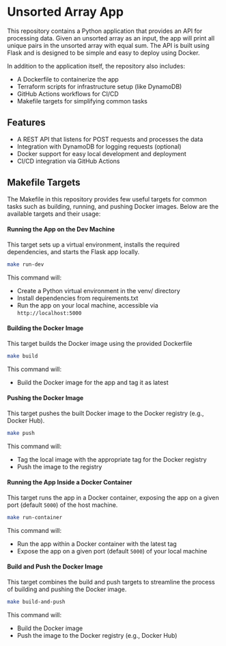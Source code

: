 # Unsorted Array App
This repository contains a Python application that provides an API for processing data.
Given an unsorted array as an input, the app will print all unique pairs in the unsorted array with equal sum.
The API is built using Flask and is designed to be simple and easy to deploy using Docker.

In addition to the application itself, the repository also includes:

- A Dockerfile to containerize the app
- Terraform scripts for infrastructure setup (like DynamoDB)
- GitHub Actions workflows for CI/CD
- Makefile targets for simplifying common tasks


## Features
- A REST API that listens for POST requests and processes the data
- Integration with DynamoDB for logging requests (optional)
- Docker support for easy local development and deployment
- CI/CD integration via GitHub Actions


## Makefile Targets
The Makefile in this repository provides few useful targets for common tasks such as building, running, and pushing Docker images. Below are the available targets and their usage:


#### Running the App on the Dev Machine

This target sets up a virtual environment, installs the required dependencies, and starts the Flask app locally.

```bash
make run-dev
```

This command will:
- Create a Python virtual environment in the venv/ directory
- Install dependencies from requirements.txt
- Run the app on your local machine, accessible via `http://localhost:5000`


#### Building the Docker Image

This target builds the Docker image using the provided Dockerfile

```bash
make build
```

This command will:
- Build the Docker image for the app and tag it as latest


#### Pushing the Docker Image

This target pushes the built Docker image to the Docker registry (e.g., Docker Hub).

```bash
make push
```

This command will:
- Tag the local image with the appropriate tag for the Docker registry
- Push the image to the registry


#### Running the App Inside a Docker Container

This target runs the app in a Docker container, exposing the app on a given port (default `5000`) of the host machine.

```bash
make run-container
```

This command will:
- Run the app within a  Docker container with the latest tag
- Expose the app on a given port (default `5000`) of your local machine


#### Build and Push the Docker Image
This target combines the build and push targets to streamline the process of building and pushing the Docker image.

```bash
make build-and-push
```

This command will:
- Build the Docker image
- Push the image to the Docker registry (e.g., Docker Hub)
